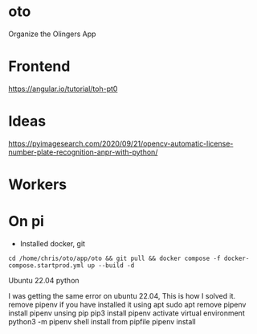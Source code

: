 # oto
Organize the Olingers App

# Frontend

https://angular.io/tutorial/toh-pt0

# Ideas
https://pyimagesearch.com/2020/09/21/opencv-automatic-license-number-plate-recognition-anpr-with-python/

# Workers

# On pi
- Installed docker, git

```
cd /home/chris/oto/app/oto && git pull && docker compose -f docker-compose.startprod.yml up --build -d
```

Ubuntu 22.04 python

I was getting the same error on ubuntu 22.04, This is how I solved it.
remove pipenv if you have installed it using apt
sudo apt remove pipenv
install pipenv unsing pip
 pip3 install pipenv
activate virtual environment
python3 -m pipenv shell
install from pipfile
pipenv install

